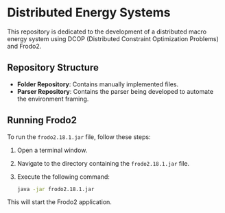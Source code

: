 # Distributed Energy Systems

This repository is dedicated to the development of a distributed macro energy system using DCOP (Distributed Constraint Optimization Problems) and Frodo2.

## Repository Structure

- **Folder Repository**: Contains manually implemented files.
- **Parser Repository**: Contains the parser being developed to automate the environment framing.

## Running Frodo2

To run the `frodo2.18.1.jar` file, follow these steps:

1. Open a terminal window.
2. Navigate to the directory containing the `frodo2.18.1.jar` file.
3. Execute the following command:

    ```sh
    java -jar frodo2.18.1.jar
    ```

This will start the Frodo2 application.
